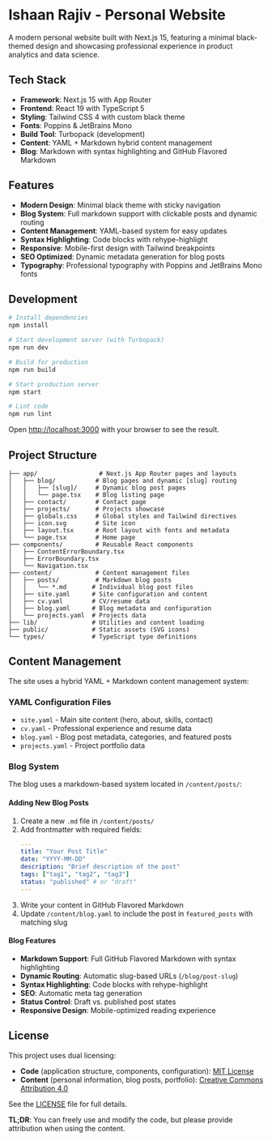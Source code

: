 # Ishaan Rajiv - Personal Website

A modern personal website built with Next.js 15, featuring a minimal black-themed design and showcasing professional experience in product analytics and data science.

## Tech Stack

- **Framework**: Next.js 15 with App Router
- **Frontend**: React 19 with TypeScript 5
- **Styling**: Tailwind CSS 4 with custom black theme
- **Fonts**: Poppins & JetBrains Mono
- **Build Tool**: Turbopack (development)
- **Content**: YAML + Markdown hybrid content management
- **Blog**: Markdown with syntax highlighting and GitHub Flavored Markdown

## Features

- **Modern Design**: Minimal black theme with sticky navigation
- **Blog System**: Full markdown support with clickable posts and dynamic routing
- **Content Management**: YAML-based system for easy updates
- **Syntax Highlighting**: Code blocks with rehype-highlight
- **Responsive**: Mobile-first design with Tailwind breakpoints
- **SEO Optimized**: Dynamic metadata generation for blog posts
- **Typography**: Professional typography with Poppins and JetBrains Mono fonts

## Development

```bash
# Install dependencies
npm install

# Start development server (with Turbopack)
npm run dev

# Build for production
npm run build

# Start production server
npm start

# Lint code
npm run lint
```

Open [http://localhost:3000](http://localhost:3000) with your browser to see the result.

## Project Structure

```
├── app/                 # Next.js App Router pages and layouts
│   ├── blog/           # Blog pages and dynamic [slug] routing
│   │   ├── [slug]/     # Dynamic blog post pages
│   │   └── page.tsx    # Blog listing page
│   ├── contact/        # Contact page
│   ├── projects/       # Projects showcase
│   ├── globals.css     # Global styles and Tailwind directives
│   ├── icon.svg        # Site icon
│   ├── layout.tsx      # Root layout with fonts and metadata
│   └── page.tsx        # Home page
├── components/         # Reusable React components
│   ├── ContentErrorBoundary.tsx
│   ├── ErrorBoundary.tsx
│   └── Navigation.tsx
├── content/            # Content management files
│   ├── posts/          # Markdown blog posts
│   │   └── *.md       # Individual blog post files
│   ├── site.yaml      # Site configuration and content
│   ├── cv.yaml        # CV/resume data
│   ├── blog.yaml      # Blog metadata and configuration
│   └── projects.yaml  # Projects data
├── lib/               # Utilities and content loading
├── public/            # Static assets (SVG icons)
└── types/             # TypeScript type definitions
```

## Content Management

The site uses a hybrid YAML + Markdown content management system:

### YAML Configuration Files
- `site.yaml` - Main site content (hero, about, skills, contact)
- `cv.yaml` - Professional experience and resume data
- `blog.yaml` - Blog post metadata, categories, and featured posts
- `projects.yaml` - Project portfolio data

### Blog System
The blog uses a markdown-based system located in `/content/posts/`:

#### Adding New Blog Posts
1. Create a new `.md` file in `/content/posts/`
2. Add frontmatter with required fields:
   ```yaml
   ---
   title: "Your Post Title"
   date: "YYYY-MM-DD"
   description: "Brief description of the post"
   tags: ["tag1", "tag2", "tag3"]
   status: "published" # or "draft"
   ---
   ```
3. Write your content in GitHub Flavored Markdown
4. Update `/content/blog.yaml` to include the post in `featured_posts` with matching slug

#### Blog Features
- **Markdown Support**: Full GitHub Flavored Markdown with syntax highlighting
- **Dynamic Routing**: Automatic slug-based URLs (`/blog/post-slug`)
- **Syntax Highlighting**: Code blocks with rehype-highlight
- **SEO**: Automatic meta tag generation
- **Status Control**: Draft vs. published post states
- **Responsive Design**: Mobile-optimized reading experience

## License

This project uses dual licensing:

- **Code** (application structure, components, configuration): [MIT License](LICENSE)
- **Content** (personal information, blog posts, portfolio): [Creative Commons Attribution 4.0](LICENSE)

See the [LICENSE](LICENSE) file for full details.

**TL;DR**: You can freely use and modify the code, but please provide attribution when using the content.
